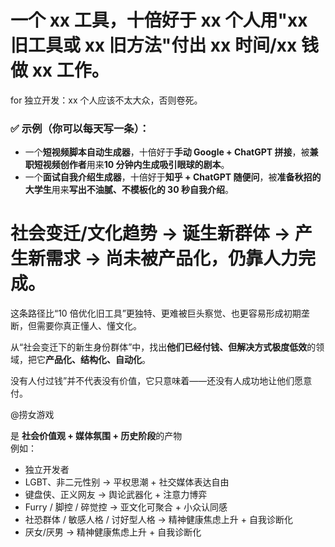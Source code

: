 # 一个 xx 工具，十倍好于 xx 个人用"xx 旧工具或 xx 旧方法"付出 xx 时间/xx 钱做 xx 工作。

for 独立开发：xx 个人应该不太大众，否则卷死。

### ✅ 示例（你可以每天写一条）：

- 一个**短视频脚本自动生成器**，十倍好于**手动 Google + ChatGPT 拼接**，被**兼职短视频创作者**用来**10 分钟内生成吸引眼球的剧本**。
- 一个**面试自我介绍生成器**，十倍好于**知乎 + ChatGPT 随便问**，被**准备秋招的大学生**用来**写出不油腻、不模板化的 30 秒自我介绍**。

# 社会变迁/文化趋势 → 诞生新群体 → 产生新需求 → 尚未被产品化，仍靠人力完成。

这条路径比“10 倍优化旧工具”更独特、更难被巨头察觉、也更容易形成初期垄断，但需要你真正懂人、懂文化。

从“社会变迁下的新生身份群体”中，找出**他们已经付钱、但解决方式极度低效**的领域，把它**产品化、结构化、自动化**。

没有人付过钱”并不代表没有价值，它只意味着——还没有人成功地让他们愿意付。

@捞女游戏

是 **社会价值观 + 媒体氛围 + 历史阶段**的产物  
例如：

- 独立开发者
- LGBT、非二元性别 → 平权思潮 + 社交媒体表达自由
- 键盘侠、正义网友 → 舆论武器化 + 注意力博弈
- Furry / 脚控 / 碎觉控 → 亚文化可聚合 + 小众认同感
- 社恐群体 / 敏感人格 / 讨好型人格 → 精神健康焦虑上升 + 自我诊断化
- 厌女/厌男 → 精神健康焦虑上升 + 自我诊断化
